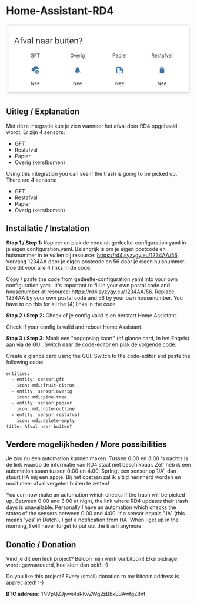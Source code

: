 # Home-Assistant-RD4

![HA-Glance](https://github.com/Pr0gr4mm3r/Home-Assistant-RD4/blob/master/HA-glance.png)

## Uitleg / Explanation

Met deze integratie kun je zien wanneer het afval door RD4 opgehaald wordt. 
Er zijn 4 sensors:
- GFT
- Restafval
- Papier
- Overig (kerstbomen)

Using this integration you can see if the trash is going to be picked up.
There are 4 sensors:
- GFT
- Restafval
- Papier
- Overig (kerstbomen)

## Installatie / Instalation

**Stap 1 / Step 1:**
Kopieer en plak de code uit gedeelte-configuration.yaml in je eigen configuration.yaml. Belangrijk is om je eigen postcode en huisnummer in te vullen bij resource: https://rd4.syzygy.eu/1234AA/56. Vervang 1234AA door je eigen postcode en 56 door je eigen huisnummer. Doe dit voor alle 4 links in de code.

Copy / paste the code from gedeelte-configuration.yaml into your own configuration.yaml. It's important to fill in your own postal code and housenumber at resource: https://rd4.syzygy.eu/1234AA/56. Replace 1234AA by your own postal code and 56 by your own housenumber. You have to do this for all the (4) links in the code.

**Stap 2 / Step 2:**
Check of je config valid is en herstart Home Assistant.

Check if your config is valid and reboot Home Assistant.

**Stap 3 / Step 3:**
Maak een "oogopslag kaart" (of glance card, in het Engels) aan via de GUI. Switch naar de code-editor en plak de volgende code:

Create a glance card using the GUI. Switch to the code-editor and paste the following code:

```type: glance
entities:
  - entity: sensor.gft
    icon: mdi:fruit-citrus
  - entity: sensor.overig
    icon: mdi:pine-tree
  - entity: sensor.papier
    icon: mdi:note-outline
  - entity: sensor.restafval
    icon: mdi:delete-empty
title: Afval naar buiten?
```

## Verdere mogelijkheden / More possibilities

Je zou nu een automation kunnen maken. Tussen 0:00 en 3:00 's nachts is de link waarop de informatie van RD4 staat niet beschikbaar. Zelf heb ik een automation staan tussen 0:00 en 4:00. Springt een sensor op 'JA', dan stuurt HA mij een appje. Bij het opstaan zal ik altijd herinnerd worden en nooit meer afval vergeten buiten te zetten!

You can now make an automation which checks if the trash will be picked up. Between 0:00 and 3:00 at night, the link where RD4 updates their trash days is unavailable. Personally I have an automation which checks the states of the sensors between 0:00 and 4:00. If a sensor equals "JA" (this means 'yes' in Dutch), I get a notification from HA. When I get up in the morning, I will never forget to put out the trash anymore

## Donatie / Donation

Vind je dit een leuk project? Beloon mijn werk via bitcoin! Elke bijdrage wordt gewaardeerd, hoe klein dan ook! :-)

Do you like this project? Every (small) donation to my bitcoin address is appreciated! :-)

**BTC address:** 1NVpQZJjvwi4sRKvZWg2zBbxEBAwfgZ8nf
